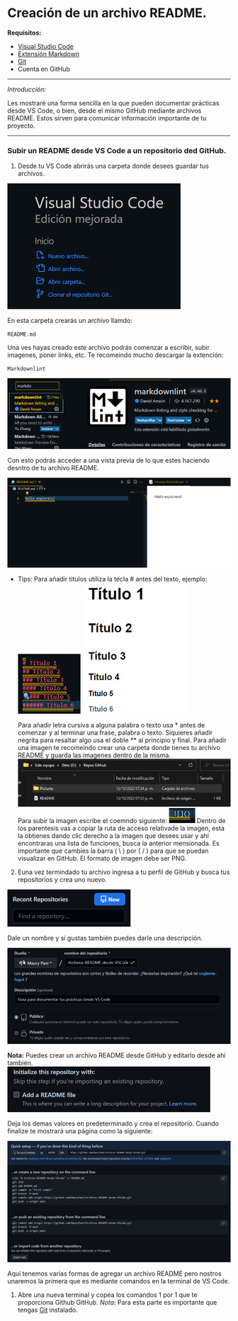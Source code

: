 
# Creación de un archivo README.

**Requisitos:**
- [Visual Studio Code](https://code.visualstudio.com/)
- [Extensión Markdown](https://marketplace.visualstudio.com/items?itemName=bierner.markdown-shiki)
- [Git](https://git-scm.com/downloads)
- Cuenta en GitHub

----------------------------------------


*Introducción:*

Les mostraré una forma sencilla en la que pueden documentar prácticas desde VS Code, o bien, desde el mismo GitHub mediante archivos README. Estos sirven para comunicar información importante de tu proyecto.

---------------------------------------


### Subir un README desde VS Code a un repositorio ded GitHub.

1. Desde tu VS Code abrirás una carpeta donde desees guardar tus archivos.

![](Pictures/Picture3.png)

En esta carpeta crearás un archivo llamdo:

    README.md

Una ves hayas creado este archivo podrás comenzar a escribir, subir imagenes, poner links, etc.
Te recomeindo mucho descargar la extención:

    Markdownlint

![](Pictures/Picture4.png)

Con esto podrás acceder a una vista previa de lo que estes haciendo desntro de tu archivo README.

![](Pictures/Picture2.png)


- Tips:
    Para añadir titulos utiliza la tecla # antes del texto, ejemplo:
![](Pictures/Picture5.png)
![](Pictures/Picture6.png)

    Para añadir letra cursiva a alguna palabra o texto usa * antes de comenzar y al terminar una frase, palabra o texto.
    Siquieres añadir negrita para resaltar algo usa el doble ** al principio y final.
    Para añadir una imagen te recomeindo crear una carpeta donde tienes tu archivo README y guarda las imagenes dentro de la misma.
    ![](Pictures/Picture1.png)
    Para subir la imagen escribe el coemndo siguiente:
    ![](Pictures/Picture7.png)
    Dentro de los parentesis vas a copiar la ruta de acceso relativade la imagen, esta la obtienes dando clic derecho a la imagen que desees usar y ahí encontraras una lista de funciones, busca la anterior mensionada. Es importante que cambies la barra ( \ ) por ( / ) para que se puedan visualizar en GitHub. El formato de imagen debe ser PNG.

2. Euna vez termindado tu archivo ingresa a tu perfil de GitHub y busca tus repositorios y crea uno nuevo.

![](Pictures/Picture8.png)

Dale un nombre y si gustas también puedes darle una descripción.

![](Pictures/Picture9.png)

**Nota:** Puedes crear un archivo README desde GitHub y editarlo desde ahí también.
![](Pictures/Picture10.png)

Deja los demas valores en predeterminado y crea el repositorio.
Cuando finalize te mostrará una página como la siguiente:

![](Pictures/Picture11.png)

Aquí tenemos varias formas de agregar un archivo README pero nostros unaremos la primera que es mediante comandos en la terminal de VS Code.

1. Abre una nueva terminal y copea los comandos 1 por 1 que te proporciona Github GitHub.
*Nota:* Para esta parte es importante que tengas [Git](https://git-scm.com/downloads) instalado.




